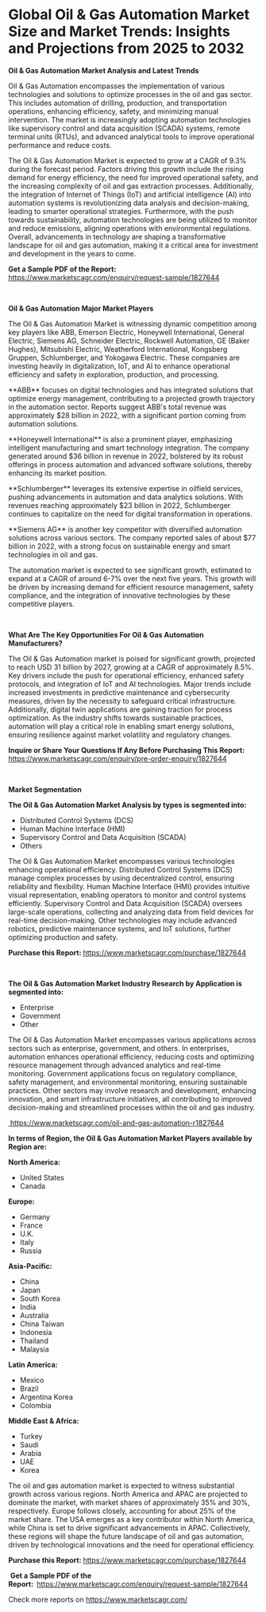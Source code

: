 <p><h1>Global Oil & Gas Automation Market Size and Market Trends: Insights and Projections from 2025 to 2032</h1></p><p><strong>Oil & Gas Automation Market Analysis and Latest Trends</strong></p>
<p><p>Oil & Gas Automation encompasses the implementation of various technologies and solutions to optimize processes in the oil and gas sector. This includes automation of drilling, production, and transportation operations, enhancing efficiency, safety, and minimizing manual intervention. The market is increasingly adopting automation technologies like supervisory control and data acquisition (SCADA) systems, remote terminal units (RTUs), and advanced analytical tools to improve operational performance and reduce costs.</p><p>The Oil & Gas Automation Market is expected to grow at a CAGR of 9.3% during the forecast period. Factors driving this growth include the rising demand for energy efficiency, the need for improved operational safety, and the increasing complexity of oil and gas extraction processes. Additionally, the integration of Internet of Things (IoT) and artificial intelligence (AI) into automation systems is revolutionizing data analysis and decision-making, leading to smarter operational strategies. Furthermore, with the push towards sustainability, automation technologies are being utilized to monitor and reduce emissions, aligning operations with environmental regulations. Overall, advancements in technology are shaping a transformative landscape for oil and gas automation, making it a critical area for investment and development in the years to come.</p></p>
<p><strong>Get a Sample PDF of the Report:&nbsp;</strong> <a href="https://www.marketscagr.com/enquiry/request-sample/1827644?utm_campaign=2265&utm_medium=2&utm_source=Github&utm_content=ia&utm_term=22022025&utm_id=oil-gas-automation">https://www.marketscagr.com/enquiry/request-sample/1827644</a></p>
<p>&nbsp;</p>
<p><strong>Oil & Gas Automation Major Market Players</strong></p>
<p><p>The Oil & Gas Automation Market is witnessing dynamic competition among key players like ABB, Emerson Electric, Honeywell International, General Electric, Siemens AG, Schneider Electric, Rockwell Automation, GE (Baker Hughes), Mitsubishi Electric, Weatherford International, Kongsberg Gruppen, Schlumberger, and Yokogawa Electric. These companies are investing heavily in digitalization, IoT, and AI to enhance operational efficiency and safety in exploration, production, and processing.</p><p>**ABB** focuses on digital technologies and has integrated solutions that optimize energy management, contributing to a projected growth trajectory in the automation sector. Reports suggest ABB's total revenue was approximately $28 billion in 2022, with a significant portion coming from automation solutions.</p><p>**Honeywell International** is also a prominent player, emphasizing intelligent manufacturing and smart technology integration. The company generated around $36 billion in revenue in 2022, bolstered by its robust offerings in process automation and advanced software solutions, thereby enhancing its market position.</p><p>**Schlumberger** leverages its extensive expertise in oilfield services, pushing advancements in automation and data analytics solutions. With revenues reaching approximately $23 billion in 2022, Schlumberger continues to capitalize on the need for digital transformation in operations.</p><p>**Siemens AG** is another key competitor with diversified automation solutions across various sectors. The company reported sales of about $77 billion in 2022, with a strong focus on sustainable energy and smart technologies in oil and gas.</p><p>The automation market is expected to see significant growth, estimated to expand at a CAGR of around 6-7% over the next five years. This growth will be driven by increasing demand for efficient resource management, safety compliance, and the integration of innovative technologies by these competitive players.</p></p>
<p>&nbsp;</p>
<p><strong>What Are The Key Opportunities For Oil & Gas Automation Manufacturers?</strong></p>
<p><p>The Oil & Gas Automation market is poised for significant growth, projected to reach USD 31 billion by 2027, growing at a CAGR of approximately 8.5%. Key drivers include the push for operational efficiency, enhanced safety protocols, and integration of IoT and AI technologies. Major trends include increased investments in predictive maintenance and cybersecurity measures, driven by the necessity to safeguard critical infrastructure. Additionally, digital twin applications are gaining traction for process optimization. As the industry shifts towards sustainable practices, automation will play a critical role in enabling smart energy solutions, ensuring resilience against market volatility and regulatory changes.</p></p>
<p><strong>Inquire or Share Your Questions If Any Before Purchasing This Report:</strong> <a href="https://www.marketscagr.com/enquiry/pre-order-enquiry/1827644?utm_campaign=2265&utm_medium=2&utm_source=Github&utm_content=ia&utm_term=22022025&utm_id=oil-gas-automation">https://www.marketscagr.com/enquiry/pre-order-enquiry/1827644</a></p>
<p>&nbsp;</p>
<p><strong>Market Segmentation</strong></p>
<p><strong>The Oil & Gas Automation Market Analysis by types is segmented into:</strong></p>
<p><ul><li>Distributed Control Systems (DCS)</li><li>Human Machine Interface (HMI)</li><li>Supervisory Control and Data Acquisition (SCADA)</li><li>Others</li></ul></p>
<p><p>The Oil & Gas Automation Market encompasses various technologies enhancing operational efficiency. Distributed Control Systems (DCS) manage complex processes by using decentralized control, ensuring reliability and flexibility. Human Machine Interface (HMI) provides intuitive visual representation, enabling operators to monitor and control systems efficiently. Supervisory Control and Data Acquisition (SCADA) oversees large-scale operations, collecting and analyzing data from field devices for real-time decision-making. Other technologies may include advanced robotics, predictive maintenance systems, and IoT solutions, further optimizing production and safety.</p></p>
<p><strong>Purchase this Report:&nbsp;</strong><a href="https://www.marketscagr.com/purchase/1827644?utm_campaign=2265&utm_medium=2&utm_source=Github&utm_content=ia&utm_term=22022025&utm_id=oil-gas-automation">https://www.marketscagr.com/purchase/1827644</a></p>
<p>&nbsp;</p>
<p><strong>The Oil & Gas Automation Market Industry Research by Application is segmented into:</strong></p>
<p><ul><li>Enterprise</li><li>Government</li><li>Other</li></ul></p>
<p><p>The Oil & Gas Automation Market encompasses various applications across sectors such as enterprise, government, and others. In enterprises, automation enhances operational efficiency, reducing costs and optimizing resource management through advanced analytics and real-time monitoring. Government applications focus on regulatory compliance, safety management, and environmental monitoring, ensuring sustainable practices. Other sectors may involve research and development, enhancing innovation, and smart infrastructure initiatives, all contributing to improved decision-making and streamlined processes within the oil and gas industry.</p></p>
<p><a href="https://www.marketscagr.com/oil-and-gas-automation-r1827644?utm_campaign=2265&utm_medium=2&utm_source=Github&utm_content=ia&utm_term=22022025&utm_id=oil-gas-automation">&nbsp;https://www.marketscagr.com/oil-and-gas-automation-r1827644</a></p>
<p><strong>In terms of Region, the Oil & Gas Automation Market Players available by Region are:</strong></p>
<p>
    <p> <strong> North America: </strong>
        <ul>
            <li>United States</li>
            <li>Canada</li>
        </ul>
        </p> 
    <p> <strong> Europe: </strong>
        <ul>
            <li>Germany</li>
            <li>France</li>
            <li>U.K.</li>
            <li>Italy</li>
            <li>Russia</li>
        </ul>
        </p> 
    <p> <strong> Asia-Pacific: </strong>
        <ul>
            <li>China</li>
            <li>Japan</li>
            <li>South Korea</li>
            <li>India</li>
            <li>Australia</li>
            <li>China Taiwan</li>
            <li>Indonesia</li>
            <li>Thailand</li>
            <li>Malaysia</li>
        </ul>
        </p> 
    <p> <strong> Latin America: </strong>
        <ul>
            <li>Mexico</li>
            <li>Brazil</li>
            <li>Argentina Korea</li>
            <li>Colombia</li>
        </ul>
        </p> 
    <p> <strong> Middle East & Africa: </strong>
        <ul>
            <li>Turkey</li>
            <li>Saudi</li>
            <li>Arabia</li>
            <li>UAE</li>
            <li>Korea</li>
        </ul>
    </p>
    </p>
<p><p>The oil and gas automation market is expected to witness substantial growth across various regions. North America and APAC are projected to dominate the market, with market shares of approximately 35% and 30%, respectively. Europe follows closely, accounting for about 25% of the market share. The USA emerges as a key contributor within North America, while China is set to drive significant advancements in APAC. Collectively, these regions will shape the future landscape of oil and gas automation, driven by technological innovations and the need for operational efficiency.</p></p>
<p><strong>Purchase this Report: </strong><a href="https://www.marketscagr.com/purchase/1827644?utm_campaign=2265&utm_medium=2&utm_source=Github&utm_content=ia&utm_term=22022025&utm_id=oil-gas-automation">https://www.marketscagr.com/purchase/1827644</a></p>
<p>&nbsp;<strong>Get a Sample PDF of the Report:&nbsp;&nbsp;</strong><a href="https://www.marketscagr.com/enquiry/request-sample/1827644?utm_campaign=2265&utm_medium=2&utm_source=Github&utm_content=ia&utm_term=22022025&utm_id=oil-gas-automation">https://www.marketscagr.com/enquiry/request-sample/1827644</a></p>
<p><strong></strong></p>
<p>Check more reports on <a href="https://www.marketscagr.com/?utm_campaign=2265&utm_medium=2&utm_source=Github&utm_content=ia&utm_term=22022025&utm_id=oil-gas-automation">https://www.marketscagr.com/</a></p>